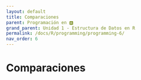 ```yaml
---
layout: default
title: Comparaciones
parent: Programación en 🆁
grand_parent: Unidad 1 - Estructura de Datos en R
permalink: /docs/R/programming/programming-6/
nav_order: 6
---
```


# Comparaciones

